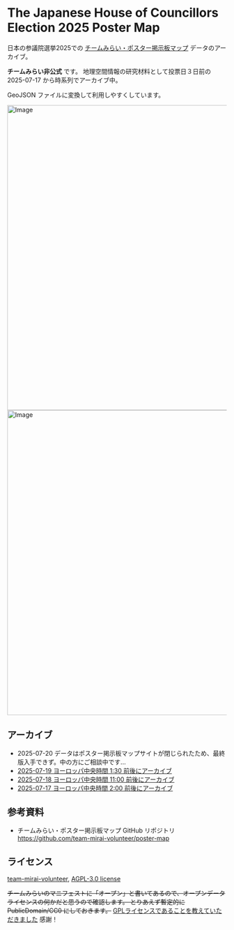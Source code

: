 # The Japanese House of Councillors Election 2025 Poster Map
日本の参議院選挙2025での [チームみらい・ポスター掲示板マップ](https://action.team-mir.ai/map/poster) データのアーカイブ。

**チームみらい非公式** です。
地理空間情報の研究材料として投票日３日前の 2025-07-17 から時系列でアーカイブ中。

GeoJSON ファイルに変換して利用しやすくしています。

<img width="700" alt="Image" src="https://github.com/user-attachments/assets/bf5f3faf-7e0b-4f72-bfd4-4343324bb139" />

<img width="700" alt="Image" src="https://github.com/user-attachments/assets/53de2ff0-d632-4c8e-8d7a-df939135fad6" />

## アーカイブ
 * 2025-07-20 データはポスター掲示板マップサイトが閉じられたため、最終版入手できず。中の方にご相談中です...
 * [2025-07-19 ヨーロッパ中央時間 1:30 前後にアーカイブ](https://github.com/furuhashilab/TheJapaneseHouseOfCouncillorsElection2025/tree/main/data/20250719)
 * [2025-07-18 ヨーロッパ中央時間 11:00 前後にアーカイブ](https://github.com/furuhashilab/TheJapaneseHouseOfCouncillorsElection2025/tree/main/data/20250718)
 * [2025-07-17 ヨーロッパ中央時間 2:00 前後にアーカイブ](https://github.com/furuhashilab/TheJapaneseHouseOfCouncillorsElection2025/tree/main/data/20250717)


## 参考資料
 * チームみらい・ポスター掲示板マップ GitHub リポジトリ https://github.com/team-mirai-volunteer/poster-map


## ライセンス
[team-mirai-volunteer](https://github.com/team-mirai-volunteer), [AGPL-3.0 license](https://github.com/furuhashilab/TheJapaneseHouseOfCouncillorsElection2025/blob/main/LICENSE.txt)

~~チームみらいのマニフェストに「オープン」と書いてあるので、オープンデータライセンスの何かだと思うので確認します。
とりあえず暫定的に PublicDomain/CC0 にしておきます。~~
[GPLライセンスであることを教えていただきました](https://github.com/furuhashilab/TheJapaneseHouseOfCouncillorsElection2025/issues/2) 感謝！


